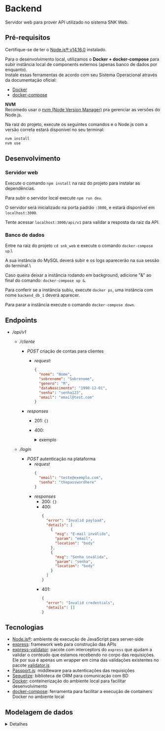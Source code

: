 # Backend

Servidor web para prover API utilizado no sistema SNK Web.

## Pré-requisitos

Certifique-se de ter o [Node.js® v14.16.0](https://nodejs.org/download/release/v14.16.0/) instalado.

Para o desenvolvimento local, utilizamos o **Docker + docker-compose** para subir instância local de components externos (apenas banco de dados por enquanto).\
Instale essas ferramentas de acordo com seu Sistema Operacional através da documentação oficial:
- [Docker](https://docs.docker.com/engine/install/#desktop)
- [docker-compose](https://docs.docker.com/compose/)

**NVM** \
Recomedo usar o [nvm (Node Version Manager)](https://github.com/nvm-sh/nvm#install--update-script) pra gerenciar as versões do Node.js.

Na raiz do projeto, execute os seguintes comandos e o Node.js com a versão correta estará disponível no seu terminal:

```bash
nvm install
nvm use
```

## Desenvolvimento

### Servidor web
Execute o comando `npm install` na raiz do projeto para instalar as dependências.

Para subir o servidor local execute `npm run dev`.

O servidor será inicializado na porta padrão `:3000`, e estará disponível em `localhost:3000`.

Tente acessar `localhost:3000/api/v1` para validar a resposta da raiz da API.

### Banco de dados
Entre na raiz do projeto `cd snk_web` e execute o comando `docker-compose up`.\

A sua instância do MySQL deverá subir e os logs aparecerão na sua sessão do terminal.\

Caso queira deixar a instância rodando em background, adicione "&" ao final do comando: `docker-compose up &`.

Para conferir se a instância subiu, execute `docker ps`, uma instância com nome `backend_db_1` deverá aparecer.

Para parar a instância execute o comando `docker-compose down`.

## Endpoints

- _/api/v1_

  - _/cliente_

    - _POST_ criação de contas para clientes
      - _request_:
        ```json
        {
          "nome": "Nome",
          "sobrenome": "Sobrenome",
          "genero": "M",
          "dataNascimento": "1990-12-01",
          "senha": "senha123",
          "email": "email@test.com"
        }
        ```
    - _responses_

      - 201: `{}`
      - 400:
        <details>
          <summary>exemplo</summary>

        ```json
        {
          "error": "Invalid payload",
          "details": [
            {
              "msg": "Nome inválido",
              "param": "nome",
              "location": "body"
            },
            {
              "msg": "Sobrenome inválido",
              "param": "sobrenome",
              "location": "body"
            },
            {
              "msg": "Senha deve possuir no mínimo 8 caracteres",
              "param": "senha",
              "location": "body"
            },
            {
              "msg": "Gênero inválido",
              "param": "genero",
              "location": "body"
            },
            {
              "msg": "Data de nascimento inválida",
              "param": "dataNascimento",
              "location": "body"
            },
            {
              "msg": "E-mail inválido",
              "param": "email",
              "location": "body"
            }
          ]
        }
        ```

        </details>

  - _/login_
    - _POST_ autenticação na plataforma
      - _request_
        ```json
        {
          "email": "teste@exemplo.com",
          "senha": "thepasswordhere"
        }
        ```
      - _responses_
        - 200: `{}`
        - 400:
          ```json
          {
            "error": "Invalid payload",
            "details": [
              {
                "msg": "E-mail inválido",
                "param": "email",
                "location": "body"
              },
              {
                "msg": "Senha inválida",
                "param": "senha",
                "location": "body"
              }
            ]
          }
          ```
        - 401:
          ```json
          {
            "error": "Invalid credentials",
            "details": []
          }
          ```

## Tecnologias

- [Node.js®](https://nodejs.org/): ambiente de execução de JavaScript para server-side
- [express](https://expressjs.com/): framework web para construção das APIs
- [express-validator](https://express-validator.github.io/docs/index.html): pacote com interceptors do `express` que ajudam a validar o conteúdo que estamos recebendo no corpo das requisições. \
  Ele por sua é apenas um wrapper em cima das validações existentes no pacote [validator.js](https://github.com/validatorjs/validator.js#validators)
- [Passport.js](http://www.passportjs.org/): middleware para autenticações das requisições
- [Sequelize](https://sequelize.org//): biblioteca de ORM para comunicação com BD
- [Docker](https://docs.docker.com/engine/install/#desktop): conteinerização do ambiente local para facilitar desenvolvimento
- [docker-compose](https://docs.docker.com/compose/install/): ferramenta para facilitar a execução de containers Docker no ambiente local

## Modelagem de dados

<details>
  <summary>Detalhes</summary>

### Entidades

**Cliente**

- id
- nome
- sobrenome
- email
- senha
- senha_salt

**Produto**

- id
- nome
- descrição
- preço_atual

**Pedido**

- id
- cliente (fk)
- desconto
- status [carrinho de compras, pedido realizado, pedido atendido, entregue, cancelado, ...]

**ProdutoPedido**

- id
- id_pedido (fk)
- id_produto (fk)
- quantidade
- preço_venda

## Funcionalidades

- Auto-cadastro do cliente.
- Login.
- Cadastro de produto.
- Abrir o carrinho de compras e colocar itens nele.
- Fechar a venda.
</details>
